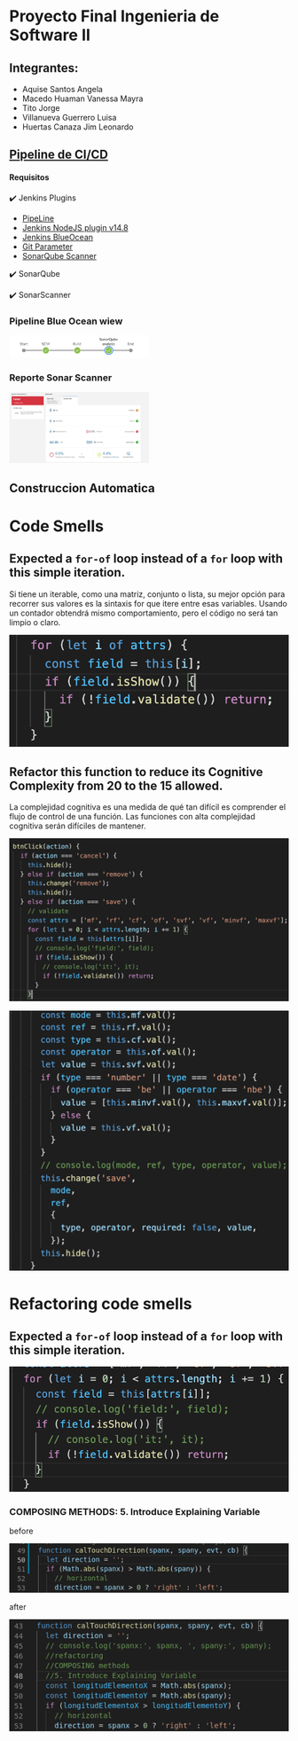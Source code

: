 

# Proyecto Final Ingenieria de Software II
## Integrantes:

- Aquise Santos Angela
- Macedo Huaman Vanessa Mayra
- Tito Jorge
- Villanueva Guerrero Luisa
- Huertas Canaza Jim Leonardo


## [Pipeline de CI/CD](jenkinsfile)

#### Requisitos

:heavy_check_mark: Jenkins Plugins
* [PipeLine](https://plugins.jenkins.io/workflow-aggregator/)
* [Jenkins NodeJS plugin v14.8](https://plugins.jenkins.io/git-parameter/)
* [Jenkins BlueOcean](https://plugins.jenkins.io/blueocean/)
* [Git Parameter](https://plugins.jenkins.io/git-parameter/)
* [SonarQube Scanner](https://plugins.jenkins.io/sonar/)

:heavy_check_mark: SonarQube

:heavy_check_mark: SonarScanner

### Pipeline Blue Ocean wiew

<img src="report-screenshots/pipeline-graph-report.png" width="50%">

### Reporte Sonar Scanner

<img src="report-screenshots/sonnar-scanner-report.png" width="50%">

## Construccion Automatica

# Code Smells
## Expected a `for-of` loop instead of a `for` loop with this simple iteration.
Si tiene un iterable, como una matriz, conjunto o lista, su mejor opción para recorrer sus valores es la sintaxis for que itere entre esas variables. Usando un contador obtendrá mismo comportamiento, pero el código no será tan limpio o claro.

<p align="center">
    <img src="/readme_img/smell1.png">
</p>

## Refactor this function to reduce its Cognitive Complexity from 20 to the 15 allowed.
La complejidad cognitiva es una medida de qué tan difícil es comprender el flujo de control de una función. Las funciones con alta complejidad cognitiva serán difíciles de mantener.
<p align="center">
    <img src="/readme_img/smell2.png">
</p>
<p align="center">
    <img src="/readme_img/smell2_2.png">
</p>


# Refactoring code smells
## Expected a `for-of` loop instead of a `for` loop with this simple iteration.

<p align="center">
    <img src="/readme_img/factorin1.png">
</p>


### COMPOSING METHODS:  5. Introduce Explaining Variable
before
<p align="center">
    <img src="/imageRefactorization/event_before.png">
</p>
after
<p align="center">
    <img src="/imageRefactorization/event_After.png">
</p>
